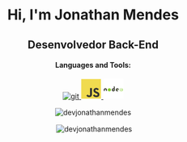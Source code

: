 <h1 align="center">Hi, I'm Jonathan Mendes</h1>
<h2 align="center">Desenvolvedor Back-End</h2>

<h4 align="center">Languages and Tools:</h4>
<p align="center"> <a href="https://git-scm.com/" target="_blank" rel="noreferrer"> <img src="https://www.vectorlogo.zone/logos/git-scm/git-scm-icon.svg" alt="git" width="40" height="40"/> </a> <a href="https://developer.mozilla.org/en-US/docs/Web/JavaScript" target="_blank" rel="noreferrer"> <img src="https://raw.githubusercontent.com/devicons/devicon/master/icons/javascript/javascript-original.svg" alt="javascript" width="40" height="40"/> </a> <a href="https://nodejs.org" target="_blank" rel="noreferrer"> <img src="https://raw.githubusercontent.com/devicons/devicon/master/icons/nodejs/nodejs-original-wordmark.svg" alt="nodejs" width="40" height="40"/> </a> </p>

<p align="center"><img align="center" src="https://github-readme-stats.vercel.app/api/top-langs?username=devjonathanmendes&show_icons=true&theme=dark&text_color=ffffff&locale=en&layout=compact" alt="devjonathanmendes" /></p>

<p align="center">&nbsp;<img align="center" src="https://github-readme-stats.vercel.app/api?username=devjonathanmendes&show_icons=true&theme=dark&locale=en" alt="devjonathanmendes" /></p>
